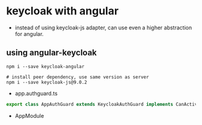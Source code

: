 # keycloak with angular

- instead of using keycloak-js adapter, can use even a higher abstraction for angular.

## using angular-keycloak

```shell
npm i --save keycloak-angular

# install peer dependency, use same version as server
npm i --save keycloak-js@9.0.2
```

- app.authguard.ts

```typescript
export class AppAuthGuard extends KeycloakAuthGuard implements CanActivate
```


- AppModule
